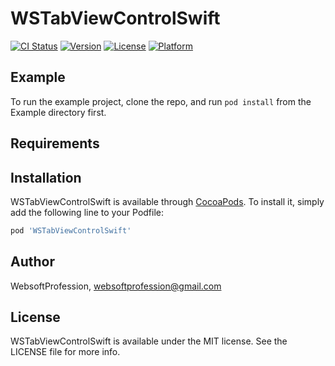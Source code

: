 # WSTabViewControlSwift

[![CI Status](https://img.shields.io/travis/WebsoftProfession/WSTabViewControlSwift.svg?style=flat)](https://travis-ci.org/WebsoftProfession/WSTabViewControlSwift)
[![Version](https://img.shields.io/cocoapods/v/WSTabViewControlSwift.svg?style=flat)](https://cocoapods.org/pods/WSTabViewControlSwift)
[![License](https://img.shields.io/cocoapods/l/WSTabViewControlSwift.svg?style=flat)](https://cocoapods.org/pods/WSTabViewControlSwift)
[![Platform](https://img.shields.io/cocoapods/p/WSTabViewControlSwift.svg?style=flat)](https://cocoapods.org/pods/WSTabViewControlSwift)

## Example

To run the example project, clone the repo, and run `pod install` from the Example directory first.

## Requirements

## Installation

WSTabViewControlSwift is available through [CocoaPods](https://cocoapods.org). To install
it, simply add the following line to your Podfile:

```ruby
pod 'WSTabViewControlSwift'
```

## Author

WebsoftProfession, websoftprofession@gmail.com

## License

WSTabViewControlSwift is available under the MIT license. See the LICENSE file for more info.
